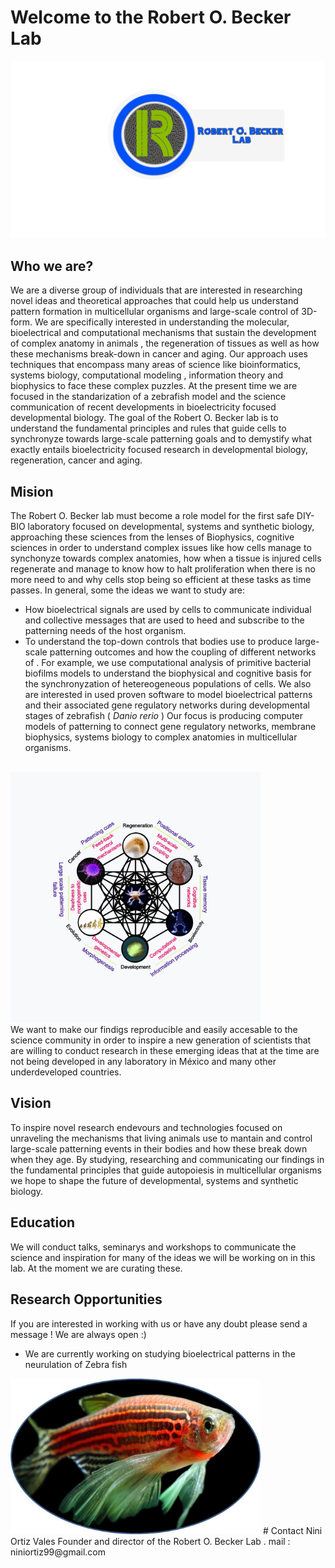 # Welcome to the Robert O. Becker Lab

 <img src="robslab.png" alt="robslab.png" width="900"/>
 

## Who we are?

We are a diverse group of individuals that are interested in researching novel ideas and theoretical approaches that could help us understand pattern formation in multicellular organisms and large-scale control of 3D-form. We are specifically interested in understanding the molecular, bioelectrical and computational mechanisms that sustain the development of complex anatomy in animals , the regeneration of tissues  as well as how these mechanisms break-down in cancer and aging. Our approach uses techniques that encompass many areas of science like bioinformatics, systems biology, computational modeling , information theory and biophysics to face these complex puzzles. At the present time we are focused in the standarization of a zebrafish model and the science communication of recent developments in bioelectricity focused developmental biology. The goal of the Robert O. Becker lab is to understand the fundamental principles and rules that guide cells to synchronyze towards large-scale patterning goals and to demystify what exactly entails bioelectricity focused research in developmental biology, regeneration, cancer and aging.

## Mision
The Robert O. Becker lab must become a role model for the first safe DIY-BIO laboratory focused on developmental, systems and synthetic biology, approaching these sciences from the lenses of Biophysics, cognitive sciences in order to understand complex issues like how cells manage to synchonyze towards complex anatomies, how when a tissue is injured cells regenerate and manage to know how to halt proliferation when there is no more need to and why cells stop being so efficient at these tasks as time passes. In general, some the ideas we want to study are:

  - How bioelectrical signals are used by cells to communicate individual and collective messages that are used to heed and subscribe to the patterning needs of the host organism.
 - To understand  the top-down controls that bodies use to produce large-scale patterning outcomes and how the coupling of different networks of . For example, we use computational analysis of primitive bacterial biofilms models to understand the biophysical and  cognitive basis for the synchronyzation  of hetereogeneous populations of cells. We also are interested in used proven software to model bioelectrical patterns and their associated gene regulatory networks during developmental stages of zebrafish ( _Danio rerio_ ) Our focus is producing computer models of patterning  to connect gene regulatory networks, membrane biophysics, systems biology to complex anatomies in multicellular organisms.
  <br />
  <img src="scale-free.jpeg" alt="scale-free.jpeg" width="400"/>
 
 <br />
We want to make our findigs reproducible and easily accesable to the science community in order to inspire a new generation of scientists that are willing to conduct research in these emerging ideas that at the time are not being developed in any laboratory in México and many other underdeveloped countries.

## Vision
To inspire novel research endevours and technologies focused on unraveling the mechanisms that living animals use to mantain and control large-scale patterning events in their bodies and how these break down when they age. By studying, researching and communicating our findings in the fundamental principles that guide autopoiesis in multicellular organisms  we hope to shape the future of developmental, systems and synthetic biology.

## Education
 We will conduct talks, seminarys and workshops to communicate the science and inspiration for many of the ideas we will be working on in this lab. At the moment we are curating these.
## Research Opportunities
If you are interested in working with us or have any doubt please send a message ! We are always open :)
- We are currently working on studying bioelectrical patterns in the neurulation of Zebra fish

 <img src="zebrafish.jpeg" alt="zebrafish.jpeg" width="400"/>
# Contact
Nini Ortiz Vales
Founder and director of the Robert O. Becker Lab .
mail : niniortiz99@gmail.com
